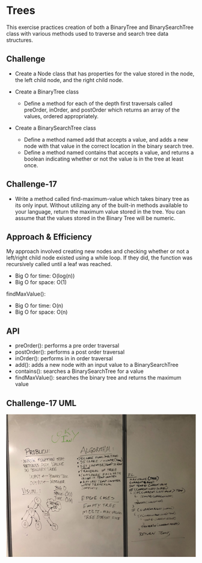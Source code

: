# Trees
This exercise practices creation of both a BinaryTree and BinarySearchTree class with various methods used to traverse and search tree data structures.

## Challenge
- Create a Node class that has properties for the value stored in the node, the left child node, and the right child node.

- Create a BinaryTree class
    - Define a method for each of the depth first traversals called preOrder, inOrder, and postOrder which returns an array of the values, ordered appropriately.

- Create a BinarySearchTree class
    - Define a method named add that accepts a value, and adds a new node with that value in the correct location in the binary search tree.
    - Define a method named contains that accepts a value, and returns a boolean indicating whether or not the value is in the tree at least once.

## Challenge-17
- Write a method called find-maximum-value which takes binary tree as its only input. Without utilizing any of the built-in methods available to your language, return the maximum value stored in the tree. You can assume that the values stored in the Binary Tree will be numeric.

## Approach & Efficiency
My approach involved creating new nodes and checking whether or not a left/right child node existed using a while loop. If they did, the function was recursively called until a leaf was reached. 
- Big O for time: O(log(n))
- Big O for space: O(1)

findMaxValue():
- Big O for time: O(n)
- Big O for space: O(n)

## API
- preOrder(): performs a pre order traversal
- postOrder(): performs a post order traversal
- inOrder(): performs in in order traversal
- add(): adds a new node with an input value to a BinarySearchTree
- contains(): searches a BinarySearchTree for a value
- findMaxValue(): searches the binary tree and returns the maximum value

## Challenge-17 UML
![alt](https://github.com/cory0s/data-structures-and-algorithms/blob/master/assets/tree-max-value.jpg)

